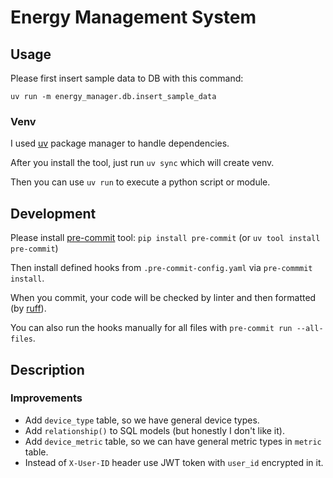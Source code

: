 # Energy Management System

## Usage

Please first insert sample data to DB with this command:

`uv run -m energy_manager.db.insert_sample_data`

### Venv

I used [uv](https://docs.astral.sh/uv/) package manager to handle dependencies.

After you install the tool, just run `uv sync` which will create venv.

Then you can use `uv run` to execute a python script or module.

## Development

Please install [pre-commit](https://pre-commit.com/) tool: `pip install pre-commit` (or `uv tool install pre-commit`)

Then install defined hooks from `.pre-commit-config.yaml` via `pre-commmit install`.

When you commit, your code will be checked by linter and then formatted (by [ruff](https://docs.astral.sh/ruff/)).

You can also run the hooks manually for all files with `pre-commit run --all-files`. 

## Description

### Improvements
* Add `device_type` table, so we have general device types.
* Add `relationship()` to SQL models (but honestly I don't like it).
* Add `device_metric` table, so we can have general metric types in `metric` table.
* Instead of `X-User-ID` header use JWT token with `user_id` encrypted in it.
